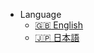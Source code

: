 - Language
  - [:uk: English](/)
  - [🇯🇵 日本語](/ja/)
  <!-- - [:ko: 한국인](/ko/)
  - [:cn: 简体中文](/zh/)
  - [:cn: 中國人](/zh-cn/) -->
